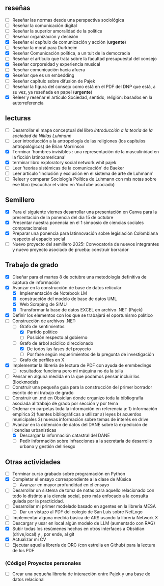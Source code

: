 ## reseñas 
- [ ] Reseñar las normas desde una perspectiva sociológica 
- [ ] Reseñar la comunicación digital 
- [ ] Reseñar la superior amoralidad de la política
- [ ] Reseñar organización y decisión 
- [x] Reseñar el capítulo de comunicación y acción (**urgente**) 
- [ ] Reseñar la moral para Durkheim 
- [x] Reseñar Comunicación política, a un tuit de la democracia
- [ ] Reseñar el artículo que trata sobre la facultad presupuestal del consejo
- [x] Reseñar corporeidad y experiencia musical
- [ ] Reseñar comunicación hacia afuera
- [x] Reseñar que es un embedding
- [ ] Reseñar capítulo sobre difusión de Pajek 
- [ ] Reseñar la figura del consejo como está en el PDF del DNP que está, a su vez, ya reseñada en papel (**urgente**)
- [x] Releer y reseñar el artículo Sociedad, sentido, religión: basados en la autorreferencia
## lecturas 
- [ ] Desarrollar el mapa conceptual del libro *introducción a la teoría de la sociedad de Niklas Luhmann*
- [ ] Leer introducción a la antropología de las religiones (los capítulos antropológicos) de Brian Morrinson
- [x] Terminar 'hombres invisibles : una representación de la masculinidad en la ficción latinoamericana'
- [x] terminar libro exploratory social network whit pajek 
- [ ] Leer 'teorías sistémicas de la comunicación' de  Baeker 
- [ ] Leer artículo 'Inclusión y exclusión en el sistema de arte de Luhmann'
- [ ] Releer y comparar Sociología Política de Luhmann con mis notas sobre ese libro  (escuchar el video en YouTube asociado)
## Semillero
- [x] Para el siguiente viernes desarrollar una presentación en Canva para la presentación de la ponencia del día 15 de octubre  
- [x] Presentar nuestra ponencia en el 1 simposio de ciencias sociales computacionales 
- [x] Preparar una ponencia para latinnovación sobre legislación Colombiana respecto al espacio social 
- [ ] Nuevo proyecto del semillero 2025: Convocatoria de nuevos integrantes y nuevo proyecto asociado de prueba: construir borrador
## Trabajo de grado
- [x] Diseñar para el martes 8 de octubre una metodología definitiva de captura de información 
- [x] Avanzar en la construcción de base de datos reticular
	- [x] Implementación de Notebook LM 
	- [x] construcción del modelo de base de datos UML 
	- [x] Web Scraping de SIMU
	- [x] Transformar la base de datos EXCEL en archivo .NET (Pajek)
- [x] Definir los elementos con los que se trabajará el oportunismo político
- [ ] Construcción de archivos .NET:
	- [ ] Grafo de sentimientos
		- [x] Partido político
		- [ ] Posición respecto al gobierno
	- [ ] Grafo de árbol acíclico direccionado
		- [x] De todos las fases del proyecto
		- [ ] Por fase según requerimientos de la pregunta de investigación
	- [ ] Grafo de perfiles en X 
- [x]   Implementar la librería de lectura de PDF con ayuda de emmbedings 
	- [ ] resultados: funciona pero mi máquina no da la talla 
- [ ] Pensar en alguna medida en la que podamos pensar incluir los Blockmodels  
- [ ] Construir una pequeña guía para la construcción del primer borrador escrito de mi trabajo de grado
- [ ] Construir un .md en Obsidian donde organizo toda la bibliografía asociada al trabajo de grado por sección y por tema 
- [ ] Ordenar en carpetas toda la información en referencia a: 1) información empírica 2) fuentes bibliográficas a utilizar a) leyes b) acuerdos municipales 3) nuevas información sobre temas de interés en drive
- [ ] Avanzar en la obtención de datos del DANE sobre la expedición de licencias urbanísticas
	- [x] Descargar la información catastral del DANE
	- [ ] Pedir información sobre infracciones a la secretaría de desarrollo urbano y gestión del riesgo
## Otras actividades 
- [ ] Terminar curso grabado sobre programación en Python
- [x] Completar el ensayo correspondiente a la clase de Música
	- [ ]  Avanzar en mayor profundidad en el ensayo 
- [ ] Desarrollar un sistema de toma de notas para aquello relacionado con todo lo distinto a la ciencia social, pero más enfocado a la consulta guiada por la practicidad. 
- [ ] Desarrollar mi primer modelado basado en agentes en la librería MESA
	- [ ] Dar un vistazo al PDF del colegio de San Luis sobre NetLogo
- [ ] Implementar alguna medida básica de ARS usando la librería Network X
- [ ] Descargar y usar en local algún modelo de LLM (aumentado con RAG)
- [x] Subir todas los resúmenes hechos en otros interfaces a Obsidian (drive,local) y , por ende, al git 
- [x] Actualizar mi CV 
- [ ] Ejecutar aquella librería de ORC (con estrella en Github) para la lectura de los PDF 
### (Código) Proyectos personales 
- [ ]  Crear una pequeña librería de interacción entre Pajek y una base de datos relacional
